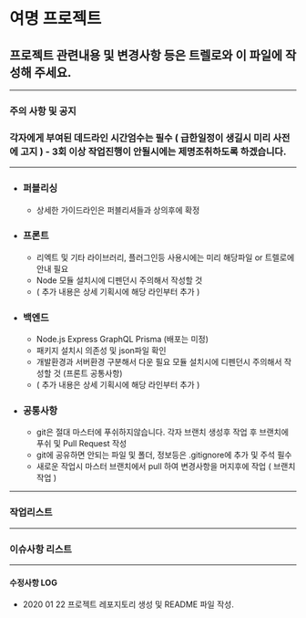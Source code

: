 # 여명 프로젝트

## 프로젝트 관련내용 및 변경사항 등은 트렐로와 이 파일에 작성해 주세요.

---
### 주의 사항 및 공지

### 각자에게 부여된 데드라인 시간엄수는 필수 ( 급한일정이 생길시 미리 사전에 고지 ) - 3회 이상 작업진행이 안될시에는 제명조취하도록 하겠습니다.
---

- ### 퍼블리싱
  - 상세한 가이드라인은 퍼블리셔들과 상의후에 확정
- ### 프론트 
  - 리엑트 및 기타 라이브러리, 플러그인등 사용시에는 미리 해당파일 or 트렐로에 안내 필요
  - Node 모듈 설치시에 디펜던시 주의해서 작성할 것
  - ( 추가 내용은 상세 기획시에 해당 라인부터 추가 )
- ### 백엔드
  - Node.js Express GraphQL Prisma (배포는 미정)
  - 패키지 설치시 의존성 및 json파일 확인 
  - 개발환경과 서버환경 구분해서 다운 필요 모듈 설치시에 디펜던시 주의해서 작성할 것 (프론트 공통사항)
  - ( 추가 내용은 상세 기획시에 해당 라인부터 추가 )
- ### 공통사항
  - git은 절대 마스터에 푸쉬하지않습니다. 각자 브랜치 생성후 작업 후 브랜치에 푸쉬 및 Pull Request 작성
  - git에 공유하면 안되는 파일 및 폴더, 정보등은 .gitignore에 추가 및 주석 필수
  - 새로운 작업시 마스터 브랜치에서 pull 하여 변경사항을 머지후에 작업 ( 브랜치 작업 )
---
### 작업리스트

---
### 이슈사항 리스트



---
#### 수정사항 LOG

- 2020 01 22 프로젝트 레포지토리 생성 및 README 파일 작성.